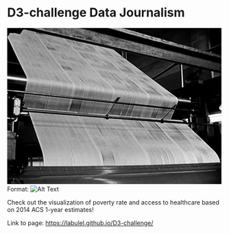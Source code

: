 # D3-challenge Data Journalism

![GitHub Logo](/images/giphy.gif)
Format: ![Alt Text](url)

Check out the visualization of poverty rate and access to healthcare based on 2014 ACS 1-year estimates!


Link to page: https://labulel.github.io/D3-challenge/
